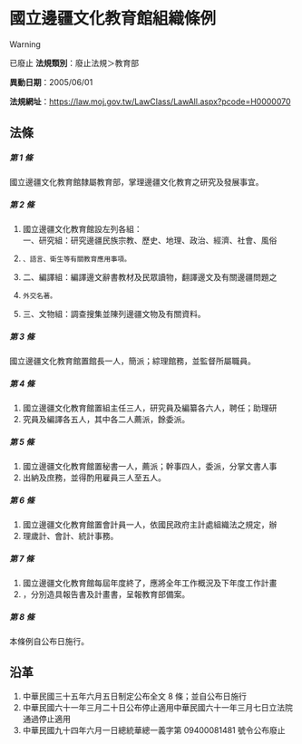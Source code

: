 # 國立邊疆文化教育館組織條例


> [!WARNING]
> 已廢止
**法規類別**：廢止法規＞教育部

**異動日期**：2005/06/01  

**法規網址**：https://law.moj.gov.tw/LawClass/LawAll.aspx?pcode=H0000070



## 法條
##### 第 1 條
國立邊疆文化教育館隸屬教育部，掌理邊疆文化教育之研究及發展事宜。

##### 第 2 條
1. 國立邊疆文化教育館設左列各組：  
一、研究組：研究邊疆民族宗教、歷史、地理、政治、經濟、社會、風俗
1.     、語言、衛生等有關教育應用事項。
1. 二、編譯組：編譯邊文辭書教材及民眾讀物，翻譯邊文及有關邊疆問題之
1.     外交名著。
1. 三、文物組：調查搜集並陳列邊疆文物及有關資料。

##### 第 3 條
國立邊疆文化教育館置館長一人，簡派；綜理館務，並監督所屬職員。

##### 第 4 條
1. 國立邊疆文化教育館置組主任三人，研究員及編纂各六人，聘任；助理研
1. 究員及編譯各五人，其中各二人薦派，餘委派。

##### 第 5 條
1. 國立邊疆文化教育館置秘書一人，薦派；幹事四人，委派，分掌文書人事
1. 出納及庶務，並得酌用雇員三人至五人。

##### 第 6 條
1. 國立邊疆文化教育館置會計員一人，依國民政府主計處組織法之規定，辦
1. 理歲計、會計、統計事務。

##### 第 7 條
1. 國立邊疆文化教育館每屆年度終了，應將全年工作概況及下年度工作計畫
1. ，分別造具報告書及計畫書，呈報教育部備案。

##### 第 8 條
本條例自公布日施行。

## 沿革
1. 中華民國三十五年六月五日制定公布全文 8  條；並自公布日施行
1. 中華民國六十一年三月二十日公布停止適用中華民國六十一年三月七日立法院通過停止適用
1. 中華民國九十四年六月一日總統華總一義字第 09400081481  號令公布廢止
